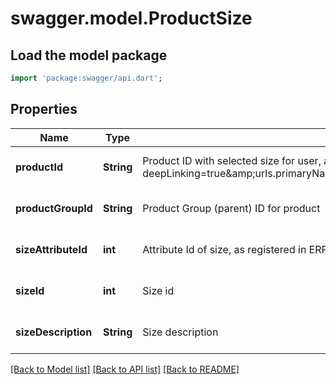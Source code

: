 # swagger.model.ProductSize

## Load the model package
```dart
import 'package:swagger/api.dart';
```

## Properties
Name | Type | Description | Notes
------------ | ------------- | ------------- | -------------
**productId** | **String** | Product ID with selected size for user, as retrievable from &lt;a href&#x3D;\&quot;?deepLinking&#x3D;true&amp;amp;urls.primaryName&#x3D;v1.4#/Product/ShopProductInformation\&quot;&gt;/api/Product&lt;/a&gt; | [optional] [default to null]
**productGroupId** | **String** | Product Group (parent) ID for product | [optional] [default to null]
**sizeAttributeId** | **int** | Attribute Id of size, as registered in ERP Suite | [optional] [default to null]
**sizeId** | **int** | Size id | [optional] [default to null]
**sizeDescription** | **String** | Size description | [optional] [default to null]

[[Back to Model list]](../README.md#documentation-for-models) [[Back to API list]](../README.md#documentation-for-api-endpoints) [[Back to README]](../README.md)


